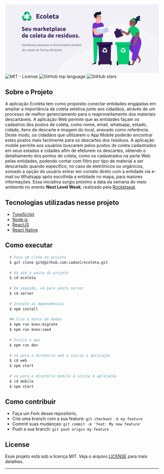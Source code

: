 <img alt="NLW" src="web/public/ecoleta.png" />

<a href="LICENSE" style="text-decoration: none">
    <img alt="MIT - License" src="https://img.shields.io/github/license/caduol/ecoleta?color=%233DC57B">
</a>
<a href="https://github.com/caduol/ecoleta/" style="text-decoration: none">
    <img alt="GitHub top language" src="https://img.shields.io/github/languages/top/caduol/ecoleta">
</a>
<a href="https://github.com/caduol/ecoleta/stargazers" style="text-decoration: none">
    <img alt="GitHub stars" src="https://img.shields.io/github/stars/caduol/ecoleta?style=social">
</a>

## Sobre o Projeto
A aplicação Ecoleta tem como propósito conectar entidades engajadas em ampliar a importância da coleta seletiva junto aos cidadãos, através de um processo de melhor gerenciamento para o reaproveitamento dos materiais descartáveis. 
A aplicação Web permite que as entidades façam os cadastros dos postos de coleta, como nome, email, whatsapp, estado, cidade, itens de descarte e imagem do local, anexado como referência. Deste modo, os cidadãos que utilizarem o App Mobile poderão encontrar estes postos mais facilmente para os descartes dos resíduos. 
A aplicação mobile permite aos usuários buscarem pelos postos de coleta cadastrados em seus estados e cidades afim de efeturem os descartes, obtendo o detalhamento dos pontos de coleta, como os cadastrados na parte Web pelas entidades, podendo contar com filtro por tipo de material a ser descartado quando específico, no caso de eletrônicos ou orgânicos, somado a opção do usuário entrar em contato direto com a entidade via e-mail ou Whatsapp após escolhida a entidade no mapa, para maiores informações. Essa iniciativa surgiu próximo a data da semana do meio ambiente no evento <strong>Next Level Week</strong>, realizado pela [Rocketseat](https://github.com/Rocketseat).

## Tecnologias utilizadas nesse projeto

- [TypeScript](https://www.typescriptlang.org/)
- [Node.js](https://nodejs.org/en/)
- [ReactJS](https://reactjs.org/)
- [React Native](https://reactnative.dev/)

## Como executar

```sh
  # Faça um clone do projeto
  $ git clone git@github.com:caduol/ecoleta.git

  # Vá até a pasta do projeto
  $ cd ecoleta

  # Em seguida, vá para pasta server
  $ cd server

  # Instale as dependências
  $ npm install

  ## Crie o banco de dados 
  $ npm run knex:migrate
  $ npm run knex:seed

  # Inicie a api
  $ npm run dev  

  # Vá para o diretório web e inicie a aplicação
  $ cd web
  $ npm start

  # vá para o diretório mobile e inicie a aplicação
  $ cd mobile
  $ npm start
```

## Como contribuir

- Faça um Fork desse repositório,
- Crie uma branch com a sua feature: `git checkout -b my-feature`
- Commit suas mudanças: `git commit -m 'feat: My new feature'`
- Push a sua branch: `git push origin my-feature`

## License

Esse projeto está sob a licença MIT. Veja o arquivo [LICENSE](LICENSE.md) para mais detalhes.

---
